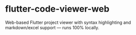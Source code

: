 # flutter-code-viewer-web
Web-based Flutter project viewer with syntax highlighting and markdown/excel support — runs 100% locally.
